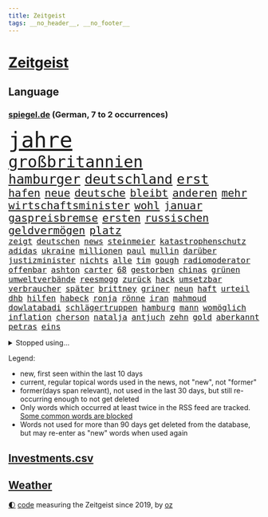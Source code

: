 ```yaml
---
title: Zeitgeist
tags: __no_header__, __no_footer__
---
```


# [Zeitgeist](https://oliz.io/zeitgeist/)

## Language

<h3><a href="https://www.spiegel.de" target="_blank">spiegel.de</a> (German, 7 to 2 occurrences)</h3>
<p style="font-family:monospace">
<span style="font-size:32pt"><a href="news_links.html#jahre" class="current">jahre</a></span>
<br>
<span style="font-size:24pt"><a href="news_links.html#großbritannien" class="current">großbritannien</a></span>
<br>
<span style="font-size:20pt"><a href="news_links.html#hamburger" class="current">hamburger</a></span>
<span style="font-size:20pt"><a href="news_links.html#deutschland" class="current">deutschland</a></span>
<span style="font-size:20pt"><a href="news_links.html#erst" class="current">erst</a></span>
<br>
<span style="font-size:16pt"><a href="news_links.html#hafen" class="current">hafen</a></span>
<span style="font-size:16pt"><a href="news_links.html#neue" class="current">neue</a></span>
<span style="font-size:16pt"><a href="news_links.html#deutsche" class="current">deutsche</a></span>
<span style="font-size:16pt"><a href="news_links.html#bleibt" class="current">bleibt</a></span>
<span style="font-size:16pt"><a href="news_links.html#anderen" class="current">anderen</a></span>
<span style="font-size:16pt"><a href="news_links.html#mehr" class="current">mehr</a></span>
<span style="font-size:16pt"><a href="news_links.html#wirtschaftsminister" class="current">wirtschaftsminister</a></span>
<span style="font-size:16pt"><a href="news_links.html#wohl" class="current">wohl</a></span>
<span style="font-size:16pt"><a href="news_links.html#januar" class="current">januar</a></span>
<span style="font-size:16pt"><a href="news_links.html#gaspreisbremse" class="current">gaspreisbremse</a></span>
<span style="font-size:16pt"><a href="news_links.html#ersten" class="current">ersten</a></span>
<span style="font-size:16pt"><a href="news_links.html#russischen" class="current">russischen</a></span>
<span style="font-size:16pt"><a href="news_links.html#geldvermögen" class="current">geldvermögen</a></span>
<span style="font-size:16pt"><a href="news_links.html#platz" class="current">platz</a></span>
<br>
<span style="font-size:12pt"><a href="news_links.html#zeigt" class="current">zeigt</a></span>
<span style="font-size:12pt"><a href="news_links.html#deutschen" class="current">deutschen</a></span>
<span style="font-size:12pt"><a href="news_links.html#news" class="current">news</a></span>
<span style="font-size:12pt"><a href="news_links.html#steinmeier" class="current">steinmeier</a></span>
<span style="font-size:12pt"><a href="news_links.html#katastrophenschutz" class="current">katastrophenschutz</a></span>
<span style="font-size:12pt"><a href="news_links.html#adidas" class="current">adidas</a></span>
<span style="font-size:12pt"><a href="news_links.html#ukraine" class="current">ukraine</a></span>
<span style="font-size:12pt"><a href="news_links.html#millionen" class="current">millionen</a></span>
<span style="font-size:12pt"><a href="news_links.html#paul" class="current">paul</a></span>
<span style="font-size:12pt"><a href="news_links.html#mullin" class="new">mullin</a></span>
<span style="font-size:12pt"><a href="news_links.html#darüber" class="current">darüber</a></span>
<span style="font-size:12pt"><a href="news_links.html#justizminister" class="current">justizminister</a></span>
<span style="font-size:12pt"><a href="news_links.html#nichts" class="current">nichts</a></span>
<span style="font-size:12pt"><a href="news_links.html#alle" class="current">alle</a></span>
<span style="font-size:12pt"><a href="news_links.html#tim" class="current">tim</a></span>
<span style="font-size:12pt"><a href="news_links.html#gough" class="new">gough</a></span>
<span style="font-size:12pt"><a href="news_links.html#radiomoderator" class="current">radiomoderator</a></span>
<span style="font-size:12pt"><a href="news_links.html#offenbar" class="current">offenbar</a></span>
<span style="font-size:12pt"><a href="news_links.html#ashton" class="current">ashton</a></span>
<span style="font-size:12pt"><a href="news_links.html#carter" class="current">carter</a></span>
<span style="font-size:12pt"><a href="news_links.html#68" class="current">68</a></span>
<span style="font-size:12pt"><a href="news_links.html#gestorben" class="current">gestorben</a></span>
<span style="font-size:12pt"><a href="news_links.html#chinas" class="current">chinas</a></span>
<span style="font-size:12pt"><a href="news_links.html#grünen" class="current">grünen</a></span>
<span style="font-size:12pt"><a href="news_links.html#umweltverbände" class="current">umweltverbände</a></span>
<span style="font-size:12pt"><a href="news_links.html#reesmogg" class="current">reesmogg</a></span>
<span style="font-size:12pt"><a href="news_links.html#zurück" class="current">zurück</a></span>
<span style="font-size:12pt"><a href="news_links.html#hack" class="new">hack</a></span>
<span style="font-size:12pt"><a href="news_links.html#umsetzbar" class="current">umsetzbar</a></span>
<span style="font-size:12pt"><a href="news_links.html#verbraucher" class="current">verbraucher</a></span>
<span style="font-size:12pt"><a href="news_links.html#später" class="current">später</a></span>
<span style="font-size:12pt"><a href="news_links.html#brittney" class="current">brittney</a></span>
<span style="font-size:12pt"><a href="news_links.html#griner" class="current">griner</a></span>
<span style="font-size:12pt"><a href="news_links.html#neun" class="current">neun</a></span>
<span style="font-size:12pt"><a href="news_links.html#haft" class="current">haft</a></span>
<span style="font-size:12pt"><a href="news_links.html#urteil" class="current">urteil</a></span>
<span style="font-size:12pt"><a href="news_links.html#dhb" class="current">dhb</a></span>
<span style="font-size:12pt"><a href="news_links.html#hilfen" class="current">hilfen</a></span>
<span style="font-size:12pt"><a href="news_links.html#habeck" class="current">habeck</a></span>
<span style="font-size:12pt"><a href="news_links.html#ronja" class="new">ronja</a></span>
<span style="font-size:12pt"><a href="news_links.html#rönne" class="new">rönne</a></span>
<span style="font-size:12pt"><a href="news_links.html#iran" class="current">iran</a></span>
<span style="font-size:12pt"><a href="news_links.html#mahmoud" class="current">mahmoud</a></span>
<span style="font-size:12pt"><a href="news_links.html#dowlatabadi" class="new">dowlatabadi</a></span>
<span style="font-size:12pt"><a href="news_links.html#schlägertruppen" class="new">schlägertruppen</a></span>
<span style="font-size:12pt"><a href="news_links.html#hamburg" class="current">hamburg</a></span>
<span style="font-size:12pt"><a href="news_links.html#mann" class="current">mann</a></span>
<span style="font-size:12pt"><a href="news_links.html#womöglich" class="current">womöglich</a></span>
<span style="font-size:12pt"><a href="news_links.html#inflation" class="current">inflation</a></span>
<span style="font-size:12pt"><a href="news_links.html#cherson" class="current">cherson</a></span>
<span style="font-size:12pt"><a href="news_links.html#natalja" class="new">natalja</a></span>
<span style="font-size:12pt"><a href="news_links.html#antjuch" class="new">antjuch</a></span>
<span style="font-size:12pt"><a href="news_links.html#zehn" class="current">zehn</a></span>
<span style="font-size:12pt"><a href="news_links.html#gold" class="current">gold</a></span>
<span style="font-size:12pt"><a href="news_links.html#aberkannt" class="current">aberkannt</a></span>
<span style="font-size:12pt"><a href="news_links.html#petras" class="new">petras</a></span>
<span style="font-size:12pt"><a href="news_links.html#eins" class="current">eins</a></span>
</p>
<details>
<summary>Stopped using...</summary>
<p class="former" style="font-size:12pt">
auftakt(734) netzwerken(733) scheinen(733) aktien(732) korruption(732) verluste(732) amerikanische(731) berühmt(731) kurzarbeit(731) summe(731) awards(730) feierte(730) galt(730) gerechtigkeit(730) phase(730) umfeld(730) nahverkehr(729) richten(729) untersuchungshaft(729) verlust(729) weißen(729) 400(728) anderes(728) ausgesprochen(728) beobachtet(728) brexit(728) diskussion(728) legendären(728) sachsenanhalt(728) vermögen(728) zahlreichen(728) 2000(727) becker(727) bildern(727) enorm(727) fort(727) klimaneutral(727) landesregierung(727) lobt(727) persönliche(727) schatten(727) spdpolitikerin(727) verdachts(727) weshalb(727) bloß(726) fließt(726) flugzeuge(726) konzerne(726) pflege(726) rechtsextremismus(726) ans(725) asche(725) demonstriert(725) dreimal(725) erfolgreiche(725) gereist(725) hubschrauber(725) impfung(725) infektion(725) internationaler(725) investoren(725) name(725) rettungskräfte(725) schwester(725) simon(725) spätestens(725) usschauspielerin(725) wirken(725) brandenburg(724) einziehen(724) gefährlicher(724) hinterher(724) maß(724) märchen(724) rafael(724) themen(724) ungarns(724) wehren(724) bekanntesten(723) bot(723) eingereicht(723) freien(723) gebrochen(723) gestoßen(723) hund(723) höchststand(723) radsport(723) richtige(723) schnelltests(723) wechseln(723) wünschen(723) zuversicht(723) amsterdam(722) berichte(722) einstigen(722) endspiel(722) erneuten(722) ersetzen(722) gesprächen(722) trennung(722) umweltministerin(722) unterstützer(722) abgehört(721) altes(721) cartoons(721) julian(721) körperverletzung(721) nahen(721) schwangere(721) untersuchen(721) verdächtigt(721) verpassen(721) wolle(721) 130(720) bekämpfen(720) beschließen(720) coronapolitik(720) dringend(720) premiere(720) staats(720) tokio(720) ton(720) weitergegeben(720) werke(720) 3000(719) abgebrochen(719) eskalieren(719) gegenteil(719) mathias(719) symptome(719) unbedingt(719) verbieten(719) berät(718) gehandelt(718) mitteln(718) teenager(718) anschließend(716) verbessert(716) gewinner(715) trainiert(715) wochenlang(715) gerechnet(714) kostet(714) verstößt(714) verteidigen(714) bad(713) gabriel(713) kryptowährung(713) verlauf(713) weite(713) zusammenstoß(713) echten(712) tennis(712) konsum(711) schnitt(711) sehnsucht(711) demokratische(710) erderwärmung(710) pflegekräfte(710) genehmigung(709) rechtzeitig(709) ereignisse(708) hunger(708) spaß(708) bob(707) rasen(707) sachsens(707) sage(707) spanische(707) tennisprofi(707) verwickelt(707) meines(706) müsste(706) strengen(706) landet(705) schockiert(705) auflagen(703) begrüßt(703) februar(703) kokain(702) ringen(702) apps(701) wendet(701) abstieg(700) automatisch(699) schrecken(699) top(697) halbe(696) insolvenz(696) erstochen(694) saintgermain(694) rang(693) finanzielle(692) startete(692) tisch(691) schwung(690) sarah(689) schmerz(689) kleinkind(688) jurist(686) staatlichen(685) sogenannten(682) zeitung(682) impfpflicht(680) erfolgreichen(679) athletinnen(678) gesetzlichen(672) aktionen(666) ungewöhnlichen(666) quadratmeter(665) reihen(664) last(658) zusätzliche(656) ärmelkanal(656) einfache(652) motivation(643) heidelberg(642) londons(642) berichtete(638) dankt(638) umbau(626) iv(622) verleumdung(609) vormarsch(605) ausstellung(600) 5000(595) verlusten(591) neuanfang(587) fluggesellschaft(582) elfjährigen(567) ausländischen(566) strebt(565) erschoss(563) reue(556) fonds(541) 250(536) werte(536) erschüttern(528) fußballnationalmannschaft(525) statistik(523) japanischen(519) komme(519) reichtum(519) lediglich(514) holz(511) tennisstar(501) waldbrände(499) felix(494) gefilmt(494) aachen(490) gesichtet(484) argument(483) schwäche(481) bezichtigt(479) wenigsten(476) bauern(472) kleidung(472) belastung(470) fotografen(469) terroranschlag(469) staatschefs(468) hollywoodstar(466) parteispitze(466) morgens(463) erlag(462) liebt(459) grundsätzlich(458) australischen(452) partnerschaft(451) auszeit(448) rechtens(444) bedankt(442) beides(441) dominieren(440) fällig(438) technischen(437) vorliegen(433) erweisen(425) höchstwert(423) umkämpften(416) jahrzehnt(410) löschen(409) erhofft(406) flüchtende(404) vorhang(404) scholz'(403) nachmittag(399) landwirte(398) moderner(398) gewohnt(397) lutz(393) agiert(392) verbündeten(392) world(392) 22jährige(390) operationen(389) minderheiten(387) getöteten(386) gewandt(384) royals(384) angeschlossen(378) ostdeutschen(376) radikalen(376) wertet(376) arten(374) infektionsschutzgesetz(374) bekräftigt(371) kremlsprecher(371) schränkt(370) abhängigkeit(369) exportiert(368) krankenkassen(364) vorsitz(364) abkommen(363) vermitteln(362) gedrängt(357) siebten(356) kälte(350) leise(350) rotterdam(350) argumenten(349) plastikmüll(349) eingefroren(346) shanghai(346) ansicht(345) scherz(345) magazin(343) perspektive(343) booster(342) vorzugehen(342) benutzt(339) hals(339) stadtteil(334) sekunde(333) bekannteste(331) eindringlichen(325) kürzer(325) lärm(321) schienen(320) technischer(319) pech(315) otto(314) laura(313) beteiligte(312) bundesfinanzminister(310) waffenruhe(310) unogeneralsekretär(309) auseinandersetzungen(308) positiver(306) wmteilnahme(305) menschenrechtslage(304) erwiesen(302) explodieren(301) lehrerinnen(301) verteuert(299) überlebten(296) altkanzler(295) senden(294) begleiter(290) gottesdienst(290) gedenkt(288) möchten(288) bundesinnenministerin(287) bafög(286) nadal(286) jeweils(284) oscars(284) bredouille(282) gefechte(281) heikel(281) ersatz(279) betrachtet(278) systematisch(278) bijan(277) djirsarai(277) wahnsinn(277) match(272) 2500(271) juristischen(270) lemke(268) steffi(268) städtetag(268) verringern(268) zahlreicher(268) pelé(267) ausgeschieden(263) geschenk(261) kümmert(261) wandern(260) geklagt(259) getragen(257) teppich(254) vergleichsweise(253) krankheiten(251) royal(251) emotionalen(250) lawrow(249) afrikanischen(248) braut(248) klingen(248) wiederum(248) filmemacher(245) strände(245) cyberattacken(244) 49(242) great(239) unwetter(239) einmalige(238) verwaltung(238) mut(237) pausen(236) gestrandet(235) behauptete(234) kylian(234) mbappé(234) transparenz(233) beckham(232) mohammed(231) norwegischer(231) 1982(229) schlägen(228) we(228) samt(227) bürokratie(226) leak(226) 17jährige(225) begleiten(225) aufhebung(223) sklaverei(220) neunten(219) jennifer(218) km/h(218) schwarzmeerflotte(218) eukommissionspräsidentin(217) gegendemonstranten(217) initiative(217) südamerika(217) bomben(214) drohten(212) stopfen(212) arbeitszeit(211) ausweitung(210) verbrauchern(210) maskendeals(209) örtlichen(209) mobil(208) schmerzen(208) vereinbaren(208) ausfällen(207) erdöl(207) kurse(207) sicherheitsinteressen(207) sondervermögen(207) mutige(206) ausgang(205) baustelle(205) mariupol(205) messerangriff(205) geforderten(204) heben(204) instrumentalisiert(204) applaus(203) marathon(203) söhne(203) verliehen(203) anpassung(199) niedergestochen(199) ukrainekrieges(198) belgrad(197) ständige(197) typ(197) 25jähriger(195) dylan(195) embargo(195) institutionen(195) verteidigte(195) oligarch(193) geschäftsleute(192) villen(192) flossen(191) unsicherheit(191) gelassenheit(190) weizen(190) beispiele(189) kadaver(188) überlebenden(188) bewertung(187) house(186) slowenien(186) talent(186) kalt(185) tegernsee(185) bestreiten(183) verweis(182) aufkommt(181) auslösen(181) bezeichnen(180) energieminister(180) 48(179) aufgeführt(179) feiernder(179) kriegsführung(179) beschuldigen(178) erhalt(178) motto(177) basketballer(176) landwirt(176) wall(176) öpnv(176) irrtümer(175) registrierte(175) speichern(175) zusätzlich(175) finanzchef(174) beigelegt(173) germania(171) lauterbachs(171) mandat(171) ufer(171) impfkommission(170) markiert(170) täters(170) aserbaidschan(169) butscha(169) gewalttaten(169) jack(169) vergewaltigungen(169) behoben(168) bafögreform(167) toxische(166) besetzen(165) islamist(165) steuersenkung(165) warteten(165) pelosi(164) bebt(162) menschenhandel(162) billigen(161) iserlohn(161) joker(161) morden(161) besuchte(160) milliardenhöhe(160) taifun(160) jahrhundertflut(159) mars(159) punks(159) iaea(158) nagelsmann(157) dieb(156) gekürzt(156) gepäck(155) kopenhagen(155) umstände(155) pogba(154) explodierenden(152) ringtausch(152) geladenen(151) würdigt(151) gaza(150) 84(149) tennisprofis(149) lesung(148) stiehlt(148) verbliebenen(148) hindernisse(147) nachnamen(147) schrecklich(147) skulpturen(146) unbewohnbar(146) ac(145) bäcker(145) herausgekommen(145) isoliert(145) mobbing(145) zusammenkunft(145) 14jährigen(143) carlo(143) droge(143) mordfall(142) basketball(141) volksfest(140) demselben(139) dubiose(139) ifoumfrage(139) bedingung(138) billigticket(138) dinner(138) europameister(138) prüfer(138) verhaftungen(138) computer(137) homosexuellen(137) massivem(137) objekte(137) rügen(137) öllieferungen(137) brennende(136) privathaushalten(136) sylt(136) waggons(136) verwenden(135) anwesen(134) ausgezahlt(134) besitzt(134) budget(134) 16jährigen(133) angeschlagenen(133) brennen(133) mexikaner(133) heimem(132) 110(130) anzeige(130) dividende(130) lidl(129) potenzial(129) chefs(128) klimaschädlichen(127) provider(127) abertausende(126) bedarf(126) lob(126) oberkörper(126) 54(125) einreichen(125) ausgesucht(124) einrichtungsbezogene(124) olympiaaus(124) unantastbar(124) aufsichtsratschef(122) auswerten(122) erfinden(122) jugendlicher(122) rammte(122) verdiente(122) erdoğans(121) konservativer(121) tschechischen(121) zusammengekommen(121) bluff(120) eingeholt(120) fletcher(120) neunjährige(120) republikanischer(120) risikofaktoren(120) yorks(120) demonstrierten(119) frauenteam(119) zunehmender(118) disney+(117) schweine(117) luka(116) syriens(116) zurückzuführen(116) blöße(115) defekt(115) gerungen(115) mitgliederversammlung(115) sebastián(115) henry(114) kaputte(114) nostalgie(114) regenbogenflagge(114) bestellte(113) verfügen(113) bestimmter(112) notaufnahme(112) lachen(111) speicherung(111) dfbteam(110) freibad(110) gleiche(110) regionalen(110) shakira(110) tiktokvideos(110) homo(109) neuseelands(109) achtjähriger(108) christlichen(108) g7gipfel(107) zweijährigen(107) arbeiteten(106) gouverneurin(106) bergung(105) grenzkontrollen(105) älter(105) angepasst(104) baku(104) fotografinnen(104) golfstaat(104) großartige(102) platziert(102) usmedien(102) vorantreiben(102) ankündigungen(101) gottschalk(101) raketenwerfer(101) stutthof(101) albanien(100) bildungsministerium(100) gegenstand(100) kzsekretärin(100) terrormiliz(100) begeht(99) demenz(99) kronprinz(99) rassismusvorwürfe(99) trainingslager(98) wirtschaftsleistung(98) braun(97) pflegeheimen(97) gasversorgers(96) lebensweise(96) zinserhöhungen(96) abschwung(95) eingeweiht(95) tierquälerei(95) unzufriedenheit(95) angelegte(94) fdpjustizminister(94) forever(94) freizeit(94) michail(94) british(93) militärhistoriker(93) phantom(93) ungleicher(93) ausgebeutet(92) beleuchtet(92) beschlossenen(92) oper(92) personalie(92) überdenken(92) durchsuchung(91) geht's(91) helmut(91) kohls(91) olympiasieger(91) portugals(91) ratschläge(91) regelt(91) sportgrafik(91) umkämpfte(91) verspottet(91) weiterlaufen(91) wertschöpfung(91) abgefedert(90) artillerie(90) bleibe(90) doppel(90) kontroversen(90) marode(90) rettungsaktion(90) abgaben(89) aufstockung(89) festgenommene(89) indizien(89) problematischen(89) quelle(89) stationen(89) dummheit(88) milliardenverluste(88) minenräumer(88) niedrigsten(88) üppig(88) einleiten(87) hauptsache(87) streikt(87) unvorstellbar(87) usrepublikaner(87) gefechten(86) hilfskräfte(86) ligarekord(86) abheben(85) streicheln(85) usmilitär(85) flasche(84) gasfirma(84) gedämmt(84) hacktivisten(84) legal(84) 2040(83) anreiz(83) hehl(83) 22jährigen(82) grundstück(82) mordete(82) regenbogen(82) stadtwerke(82) verpflichten(82) wiedersehen(82) woody(82) erschossenen(81) konfisziert(81) pflaster(81) ubahnen(81) 151(80) abgebaut(80) bestechung(80) bucht(80) eurechtsstaatsverfahren(80) expertinnen(80) hunderttausender(80) may(80) medizinische(80) staatshilfe(80) kreativ(79) schwede(79) ebikes(78) hartz(78) heizungen(78) klärung(78) leichenteile(78) stahl(78) verdächtigem(78) verstaatlichen(78) diess(77) erwarte(77) flüssiggasterminal(77) niedrigeren(77) schusswaffe(77) fdpgeneralsekretär(76) juri(76) kohlekraftwerk(76) niederländerin(76) siedelt(76) vergleicht(76) achter(75) elektrolkw(75) eurecht(75) gewisse(75) shinzo(75) taxonomie(75) weltbevölkerung(75) angehoben(74) fpö(74) gebete(74) jakob(74) kostspielig(74) neueste(74) quasare(74) ringe(74) unterstrich(74) baubranche(73) installieren(73) schrumpfenden(73) sexistischen(73) unterkünfte(73) korn(72) kürzungen(72) webb(72) weltraumteleskop(72) abteilung(71) challenge(71) freundes(71) gestresst(71) knast(71) leitzins(71) sarg(71) angekündigten(70) aussteigen(70) gab's(70) gefangener(70) gehenden(70) kulturpolitik(70) motorradfahrer(70) spielberg(70) wendete(70) brennstoffzelle(69) frachtflugzeug(69) gefängnissen(69) gesprächsbereit(69) heizkosten(69) hollywoods(69) hortete(69) lewandowskis(69) rezessionsgefahr(69) staatseinstieg(69) eughurteil(68) fronten(68) gegriffen(68) schlimmeres(68) tribut(68) verschwendet(68) äußerst(68) bewältigen(67) darling(67) raisi(67) selfie(67) tarifvertrag(67) verursachen(67) prekären(66) spiegelreporterin(66) strahlung(66) beeilen(65) intendant(65) island(65) annemiek(64) unsägliche(64) vleuten(64) werben(64) 40jährige(63) 69euroticket(63) erstaunliche(63) ken(63) machtverlust(63) postfaschistische(63) übergibt(63) gedenkstätte(62) klassen(62) parteifreunde(62) schwarzmarkt(62) videospiel(62) virginia(62) anand(61) exweltmeister(61) fußballspieler(61) nicholson(61) schuf(61) vorstellbar(61) ambitionen(60) blake(60) elton(60) mitgehen(60) parken(60) raumtemperatur(60) stritt(60) alijew(59) sigmar(59) sportboot(59) weltweiter(59) ätzt(59) 187(58) solch(58) weggefährten(58) besuchern(57) bundespräsidenten(57) durchzusetzen(57) hannah(57) heidenheim(57) knackt(57) schalten(57) terminen(57) waldbränden(57) zunehmendes(57) abläufe(56) breitensport(56) gasnotstand(56) schwiegereltern(56) sicherheitsvorkehrungen(56) tranken(56) axt(55) klimaerwärmung(55) nachsehen(55) saniert(55) selbstbewusstsein(55) späteren(55) stränden(55) tvjournalist(55) 2005(54) globes(54) herstellen(54) quatsch(54) to(54) usdemokratin(54) viermaligen(54) angeordnete(53) dunkelsten(53) nominierten(53) preisgeben(53) weggefährte(53) 1993(52) 89(52) lieferengpässen(52) preisentwicklung(52) seinerseits(52) sportwagen(52) wiederholte(52) wogen(52) wolkenkratzer(52) zusammenprall(52) beseitigt(51) faust(51) gerste(51) johann(51) kabinettssitzung(51) raumsonde(51) vorkriegsniveau(51) zugrunde(51) überschuss(51) anstehen(50) bach(50) betragen(50) einladung(50) erkundet(50) lebenden(50) meeren(50) toiletten(50) amerikanischer(49) kriminalpolizei(49) lehr(49) leitzinserhöhung(49) geburtenziffer(48) internetportale(48) nasasonde(48) produzent(48) ritt(48) schnappt(48) späße(48) tsv(48) harsche(47) klassische(47) quadratmetern(47) rundfunk(47) ulrike(47) heutige(46) immens(46) kostenexplosion(46) meiler(46) wohlstands(46) 88(45) atomkraftwerks(45) einstimmig(45) elefanten(45) führungskraft(45) geburten(45) gestank(45) grab(45) literaturauszeichnung(45) tropen(45) usrepräsentantenhauses(45) usspitzenpolitikerin(45) 112(44) berufungsgericht(44) pandemiejahr(44) pflegekräften(44) 1300(43) geschlechtergerechtigkeit(43) jordan(43) kernkraft(43) klargestellt(43) täuschen(43) vermögenswerte(43) absprung(42) annahmen(42) beigesetzt(42) rundfunks(42) spiegelcartoonisten(42) spitzenklub(42) tagelangen(42) angepassten(41) bemerkung(41) heche(41) rudern(41) 417(40) beatrice(40) energiequelle(40) gordon(40) handschlag(40) klappen(40) meteoriteneinschlag(40) minimalziel(40) nämlich(40) sensationell(40) tauchten(40) vorigen(40) gorman(39) ringer(39) verlage(39) armenien(38) springreiter(38) stechen(38) toronto(38) glaubte(37) hate(37) neutraler(37) schulsenator(37) symbolischen(37) urlaubstage(37) urnengang(37) antisemitisch(36) atlantik(36) bestimmtes(36) empfindlich(36) gewähren(36) grundrauschen(36) katerstimmung(36) krisenkommunikation(36) luxusvilla(36) talkshow(36) abendessen(35) coronabooster(35) cumex(35) eriwan(35) europameisterschaften(35) faktor(35) kickl(35) krisenmodus(35) sofortigen(35) tabellenführung(35) belagerung(34) energieexpertin(34) menschengruppe(34) piste(34) spritztour(34) wunderkind(34) armeniens(33) erforscht(33) gesünder(33) gewerbsmäßigen(33) paradies(33) sicherung(33) todesopfern(33) weitaus(33) wirtschaften(33) filatjew(32) regulärer(32) reiten(32) schonungslos(32) transporte(32) 440(31) berechnet(31) berlinfriedrichshain(31) deckelung(31) entstehen(31) gratis(31) krankenwagen(31) amtsstuben(30) archäologen(30) bundesbank(30) koffern(30) lehrermangel(30) lou(30) pubs(30) schwieg(30) behindert(29) bonus(29) einsteigen(29) unkompliziert(29) unterwandern(29) 215(28) ausgespart(28) aydemir(28) erforderlich(28) fatma(28) hinein(28) hörbar(28) repariert(28) spieltagen(28) stallone(28) sylvester(28) vermeintlichen(28) wessen(28) wüstefeld(28) geschönte(27) hingenommen(27) neuesten(27) var(27) baggern(26) normalisieren(26) mädchens(25) vorfahrt(25) achte(24) faszinierende(24) helsinki(24) ortstermin(24) pandemiemodus(24) parteiübergreifend(24) wahnvorstellungen(24) zusätzliches(24) dunkle(23) instrumentalisieren(23) klartext(23) maurer(23) terrorverdacht(23) 85jährige(22) bösewicht(22) demonstrative(22) folgenlos(22) missen(22) reeperbahn(22) tvcomeback(22) unterrichtsausfall(22) unterzahl(22) verbündeter(22) gaslieferstopp(21) kompetent(21) rostocker(21) schafften(21) schwestern(21) spione(21) amanda(20) bezwingen(20) geschäften(20) konten(20) nordosten(20) astronaut(19) basketballem(19) bildungsangebote(19) ehre(19) einzelzeitfahren(19) fiktive(19) omikronimpfstoffe(19) stürmt(19) verstieß(19) auftragsbestand(18) beobachter(18) dončić(18) ergänzen(18) forcieren(18) gelber(18) hauptmann(18) hinweisgeber(18) music(18) selbstvertrauen(18) sportvorstand(18) transportern(18) tweets(18) ungesund(18) wartete(18) 2050(17) blumen(17) börsenkurse(17) dean(17) militärexperte(17) miserablen(17) nutzern(17) verständigen(17) wasserversorgung(17) beherrscht(16) energielieferanten(16) entschlossenheit(16) fachleuten(16) itzehoe(16) nervig(16) verschwörungstheorien(16) zugzwang(16) brandenburgs(15) bundeskriminalamt(15) ey(15) friert(15) kommunalpolitiker(15) orientiert(15) rückblick(15) sanierungsfall(15) verliebt(15) weltberühmt(15) bootsunglück(14) erfindet(14) francisco(14) kremlnähe(14) anwesende(13) auskommen(13) erhärtete(13) filmaufnahmen(13) gasimporteur(13) informatik(13) peinlichen(13) reserve(13) ukrainepolitik(13) verkneifen(13) vng(13) angrenzenden(12) berechnen(12) branchen(12) hauptadressat(12) pflichtfach(12) abstimmungen(11) bandenkriminalität(11) befreiten(11) bills(11) buffalo(11) einflussreichsten(11) geklaut(11) nullcovidkurs(11) totschlag(11) verstorbene(11)
</p>
</details>
<p>Legend:
<ul>
<li><span class="new">new</span>, first seen within the last 10 days</li>
<li><span class="current">current</span>, regular topical words used in the news, not "new", not "former"</li>
<li><span class="former">former(days span relevant)</span>, not used in the last 30 days, but still re-occurring enough to not get deleted</li>
<li>Only words which occurred at least twice in the RSS feed are tracked. <a href="language/filters.py">Some common words are blocked</a></li>
<li>Words not used for more than 90 days get deleted from the database, but may re-enter as "new" words when used again</li>
</ul>
</p>

## [Investments](investments.html)[.csv](investments.csv)

## [Weather](weather.html)

<footer>
<a href="javascript:toggleTheme()" class="nav">🌓</a>
<a href="https://github.com/ooz/zeitgeist">code</a> measuring the Zeitgeist since 2019, by <a href="https://oliz.io">oz</a>
</footer>
